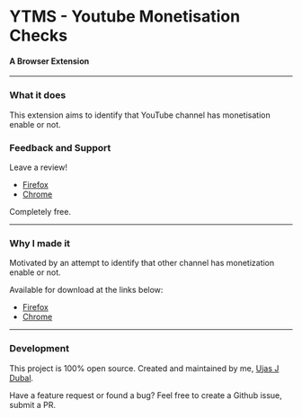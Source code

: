 # YTMS - Youtube Monetisation Checks
#### A Browser Extension

---

### What it does
This extension aims to identify that YouTube channel has monetisation enable or not.

### Feedback and Support
Leave a review!
- [Firefox](https://addons.mozilla.org/en-US/firefox/addon/yt-monetisation-check)
- [Chrome](https://chrome.google.com/webstore/category/extensions)

Completely free. 

---

### Why I made it
Motivated by an attempt to identify that other channel has monetization enable or not.

Available for download at the links below:
- [Firefox](https://addons.mozilla.org/en-US/firefox/addon/yt-monetisation-check)
- [Chrome](https://chrome.google.com/webstore/category/extensions)

---

### Development
This project is 100% open source. Created and maintained by me, [Ujas J Dubal](https://ujas-dev.github.io).  

Have a feature request or found a bug? Feel free to create a Github issue, submit a PR.
